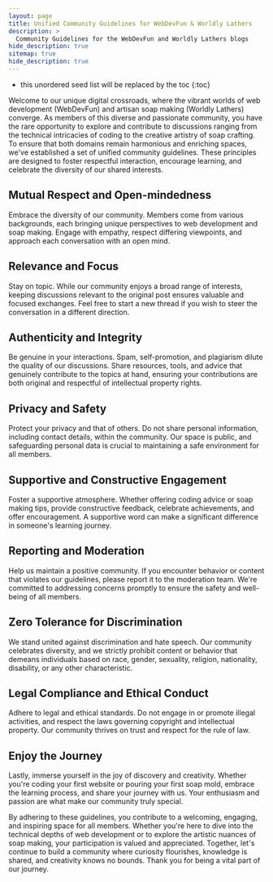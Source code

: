 ```yaml
---
layout: page
title: Unified Community Guidelines for WebDevFun & Worldly Lathers
description: >
  Community Guidelines for the WebDevFun and Worldly Lathers blogs
hide_description: true
sitemap: true
hide_description: true
---
```


* this unordered seed list will be replaced by the toc
{:toc}

Welcome to our unique digital crossroads, where the vibrant worlds of web development (WebDevFun) and artisan soap making (Worldly Lathers) converge. As members of this diverse and passionate community, you have the rare opportunity to explore and contribute to discussions ranging from the technical intricacies of coding to the creative artistry of soap crafting. To ensure that both domains remain harmonious and enriching spaces, we've established a set of unified community guidelines. These principles are designed to foster respectful interaction, encourage learning, and celebrate the diversity of our shared interests.

## Mutual Respect and Open-mindedness

Embrace the diversity of our community. Members come from various backgrounds, each bringing unique perspectives to web development and soap making. Engage with empathy, respect differing viewpoints, and approach each conversation with an open mind.

## Relevance and Focus

Stay on topic. While our community enjoys a broad range of interests, keeping discussions relevant to the original post ensures valuable and focused exchanges. Feel free to start a new thread if you wish to steer the conversation in a different direction.

## Authenticity and Integrity

Be genuine in your interactions. Spam, self-promotion, and plagiarism dilute the quality of our discussions. Share resources, tools, and advice that genuinely contribute to the topics at hand, ensuring your contributions are both original and respectful of intellectual property rights.

## Privacy and Safety

Protect your privacy and that of others. Do not share personal information, including contact details, within the community. Our space is public, and safeguarding personal data is crucial to maintaining a safe environment for all members.

## Supportive and Constructive Engagement

Foster a supportive atmosphere. Whether offering coding advice or soap making tips, provide constructive feedback, celebrate achievements, and offer encouragement. A supportive word can make a significant difference in someone's learning journey.

## Reporting and Moderation

Help us maintain a positive community. If you encounter behavior or content that violates our guidelines, please report it to the moderation team. We're committed to addressing concerns promptly to ensure the safety and well-being of all members.

## Zero Tolerance for Discrimination

We stand united against discrimination and hate speech. Our community celebrates diversity, and we strictly prohibit content or behavior that demeans individuals based on race, gender, sexuality, religion, nationality, disability, or any other characteristic.

## Legal Compliance and Ethical Conduct

Adhere to legal and ethical standards. Do not engage in or promote illegal activities, and respect the laws governing copyright and intellectual property. Our community thrives on trust and respect for the rule of law.

## Enjoy the Journey

Lastly, immerse yourself in the joy of discovery and creativity. Whether you're coding your first website or pouring your first soap mold, embrace the learning process, and share your journey with us. Your enthusiasm and passion are what make our community truly special.

By adhering to these guidelines, you contribute to a welcoming, engaging, and inspiring space for all members. Whether you're here to dive into the technical depths of web development or to explore the artistic nuances of soap making, your participation is valued and appreciated. Together, let's continue to build a community where curiosity flourishes, knowledge is shared, and creativity knows no bounds. Thank you for being a vital part of our journey.